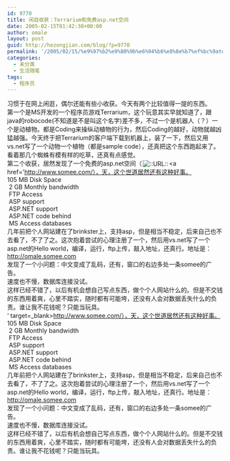```yaml
---
id: 9770
title: 闲逛收获：Terrarium和免费asp.net空间
date: 2005-02-15T01:42:38+00:00
author: omale
layout: post
guid: http://hezongjian.com/blog/?p=9770
permalink: '/2005/02/15/%e9%97%b2%e9%80%9b%e6%94%b6%e8%8e%b7%ef%bc%9aterrarium%e5%92%8c%e5%85%8d%e8%b4%b9asp-net%e7%a9%ba%e9%97%b4-2/'
categories:
  - 未分类
  - 生活随笔
tags:
  - 程序员
---
```

习惯于在网上闲逛，偶尔还能有些小收获。今天有两个比较值得一提的东西。  
第一个是MS开发的一个程序员游戏Terrarium，这个玩意其实早就知道了，跟java的robocode(不知道是不是叫这个名字)差不多，不过一个是机器人（？）一个是动植物。都是Coding来操纵动植物的行为，然后Coding的越好，动物就越凶猛越强。今天终于把Terrarium的客户端下载到机器上，装了一下，然后又用vs.net写了一个动物一个植物（都是sample&nbsp;code），还真把这个东西跑起来了。看着那几个蜘蛛有模有样的吃草，还真有点感觉。  
第二个收获，居然发现了一个免费的asp.net空间（<img src=http://style.blogcn.com/blogcnpage/style/images/images/aurl.gif align=absbottom hspace=2 alt='::URL::' border=0><a href='http://www.somee.com/），天，这个世道居然还有这种好事。  
105&nbsp;MB&nbsp;Disk&nbsp;Space&nbsp;  
&nbsp;2&nbsp;GB&nbsp;Monthly&nbsp;bandwidth&nbsp;  
&nbsp;FTP&nbsp;Access&nbsp;  
&nbsp;ASP&nbsp;support&nbsp;  
&nbsp;ASP.NET&nbsp;support&nbsp;  
&nbsp;ASP.NET&nbsp;code&nbsp;behind&nbsp;  
&nbsp;MS&nbsp;Access&nbsp;databases&nbsp;  
几年前把个人网站建在了brinkster上，支持asp，但是相当不稳定，后来自己也不去看了，不了了之。这次抱着尝试的心理注册了一个，然后用vs.net写了一个asp.net的Hello&nbsp;world，编译，运行，ftp上传，敲入地址，还真行。地址是：http://omale.somee.com  
发现了一个小问题：中文变成了乱码，还有，窗口的右边多处一条somee的广告。  
速度也不慢，数据库连接没试。  
这样已经不错了，以后有机会想自己写点东西，做个个人网站什么的。但是不交钱的东西用着爽，心里不踏实，随时都有可能垮，还没有人会对数据丢失什么的负责。谁让我不花钱呢？只能当玩具。  
&#8216; target=_blank>http://www.somee.com/），天，这个世道居然还有这种好事。  
105&nbsp;MB&nbsp;Disk&nbsp;Space&nbsp;  
&nbsp;2&nbsp;GB&nbsp;Monthly&nbsp;bandwidth&nbsp;  
&nbsp;FTP&nbsp;Access&nbsp;  
&nbsp;ASP&nbsp;support&nbsp;  
&nbsp;ASP.NET&nbsp;support&nbsp;  
&nbsp;ASP.NET&nbsp;code&nbsp;behind&nbsp;  
&nbsp;MS&nbsp;Access&nbsp;databases&nbsp;  
几年前把个人网站建在了brinkster上，支持asp，但是相当不稳定，后来自己也不去看了，不了了之。这次抱着尝试的心理注册了一个，然后用vs.net写了一个asp.net的Hello&nbsp;world，编译，运行，ftp上传，敲入地址，还真行。地址是：http://omale.somee.com  
发现了一个小问题：中文变成了乱码，还有，窗口的右边多处一条somee的广告。  
速度也不慢，数据库连接没试。  
这样已经不错了，以后有机会想自己写点东西，做个个人网站什么的。但是不交钱的东西用着爽，心里不踏实，随时都有可能垮，还没有人会对数据丢失什么的负责。谁让我不花钱呢？只能当玩具。  
</a>